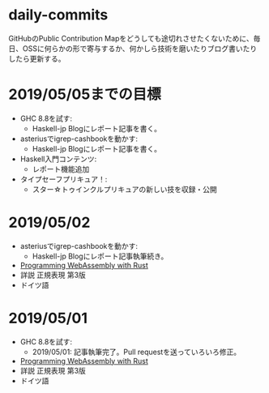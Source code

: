 <!--
Execute this vim command to push updates of this file:

:w | !bash -c 'git add README.md ; git commit -m"update" ; git push'
-->

# daily-commits

GitHubのPublic Contribution Mapをどうしても途切れさせたくないために、毎日、OSSに何らかの形で寄与するか、何かしら技術を磨いたりブログ書いたりしたら更新する。

# 2019/05/05までの目標

- GHC 8.8を試す:
    - Haskell-jp Blogにレポート記事を書く。
- asteriusでigrep-cashbookを動かす:
    - Haskell-jp Blogにレポート記事を書く。
- Haskell入門コンテンツ:
    - レポート機能追加
- タイプセーフプリキュア！:
    - スター☆トゥインクルプリキュアの新しい技を収録・公開

# 2019/05/02

- asteriusでigrep-cashbookを動かす:
    - Haskell-jp Blogにレポート記事執筆続き。
- [Programming WebAssembly with Rust](https://pragprog.com/book/khrust/programming-webassembly-with-rust)
- 詳説 正規表現 第3版
- ドイツ語

# 2019/05/01

- GHC 8.8を試す:
    - 2019/05/01: 記事執筆完了。Pull requestを送っていろいろ修正。
- [Programming WebAssembly with Rust](https://pragprog.com/book/khrust/programming-webassembly-with-rust)
- 詳説 正規表現 第3版
- ドイツ語
